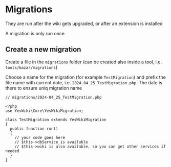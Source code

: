 # Migrations

They are run after the wiki gets upgraded, or after an extension is installed

A migration is only run once

## Create a new migration

Create a file in the `migrations` folder (can be created also inside a tool, i.e. `tools/bazar/migrations`)

Choose a name for the migration (for example `TestMigration`) and prefix the file name with current date, i.e. `2024_04_25_TestMigration.php`. The date is there to ensure uniq migration name

```
// migrations/2024-04_25_TestMigration.php

<?php
use YesWiki\Core\YesWikiMigration;

class TestMigration extends YesWikiMigration
{
  public function run()
  {
    // your code goes here
    // $this->dbService is available
    // $this->wiki is also available, so you can get other services if needed
  }
}
```